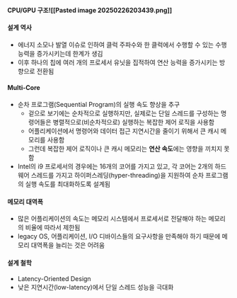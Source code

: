 #### CPU/GPU 구조![[Pasted image 20250226203439.png]]

#### 설계 역사
- 에너지 소모나 발열 이슈로 인하여 클럭 주파수와 한 클럭에서 수행할 수 있는 수행 능력을 증가시키는데 한계가 생김
- 이후 하나의 칩에 여러 개의 프로세서 유닛을 집적하여 연산 능력을 증가시키는 방향으로 전환됨

#### Multi-Core
- 순차 프로그램(Sequential Program)의 실행 속도 향상을 추구
	- 겉으로 보기에는 순차적으로 실행하지만, 실제로는 단일 스레드를 구성하는 명령어들은 병렬적으로(비순차적으로) 실행하는 복잡한 제어 로직을 사용함
	- 어플리케이션에서 명령어와 데이터 접근 지연시간을 줄이기 위해서 큰 캐시 메모리를 사용함
	- 그런데 복잡한 제어 로직이나 큰 캐시 메모리는 **연산 속도**에는 영향을 끼치지 못함
- Intel의 i9 프로세서의 경우에는 16개의 코어를 가지고 있고,
  각 코어는 2개의 하드웨어 스레드를 가지고 하이퍼스레딩(hyper-threading)을 지원하여 순차 프로그램의 실행 속도를 최대화하도록 설계됨

#### 메모리 대역폭
- 많은 어플리케이션의 속도는 메모리 시스템에서 프로세서로 전달해야 하는 메모리의 비율에 따라서 제한됨
- legacy OS, 어플리케이션, I/O 디바이스들의 요구사항을 만족해야 하기 때문에 메모리 대역폭을 늘리는 것은 어려움

#### 설계 철학
- Latency-Oriented Design
- 낮은 지연시간(low-latency)에서 단일 스레드 성능을 극대화